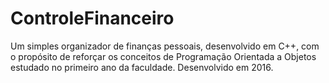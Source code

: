 # ControleFinanceiro

Um simples organizador de finanças pessoais, desenvolvido em C++, com o propósito de reforçar os conceitos de Programação Orientada a Objetos estudado no primeiro ano da faculdade.
Desenvolvido em 2016.


